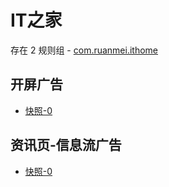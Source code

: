 # IT之家

存在 2 规则组 - [com.ruanmei.ithome](/src/apps/com.ruanmei.ithome.ts)

## 开屏广告

- [快照-0](https://i.gkd.li/import/12720744)

## 资讯页-信息流广告

- [快照-0](https://i.gkd.li/import/13167193)
